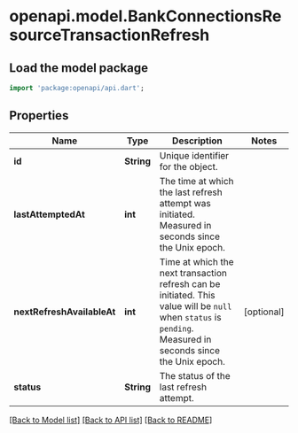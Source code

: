 # openapi.model.BankConnectionsResourceTransactionRefresh

## Load the model package
```dart
import 'package:openapi/api.dart';
```

## Properties
Name | Type | Description | Notes
------------ | ------------- | ------------- | -------------
**id** | **String** | Unique identifier for the object. | 
**lastAttemptedAt** | **int** | The time at which the last refresh attempt was initiated. Measured in seconds since the Unix epoch. | 
**nextRefreshAvailableAt** | **int** | Time at which the next transaction refresh can be initiated. This value will be `null` when `status` is `pending`. Measured in seconds since the Unix epoch. | [optional] 
**status** | **String** | The status of the last refresh attempt. | 

[[Back to Model list]](../README.md#documentation-for-models) [[Back to API list]](../README.md#documentation-for-api-endpoints) [[Back to README]](../README.md)



